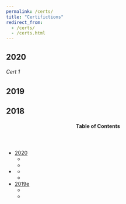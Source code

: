 ```yaml
---
permalink: /certs/
title: "Certifictions"
redirect_from: 
  - /certs/
  - /certs.html
---
```


2020
---

###### Cert 1




2019
---




2018
---


<!-- This is for Sidebar Menu on the Rigth Side -->
<aside class="sidebar__right ">
            <nav class="toc">
              <header><h4 class="nav__title"><i class="fas fa-bookmark"></i> Table of Contents</h4></header>
              <ul class="toc__menu">
  <li class=""><a href="#2020">2020</a>
    <ul>
      <li class=""><a href=""> </a></li>
      <li class=""><a href=" "> </a></li>
    </ul>
  </li>
  <li class=""><a href=" "> </a>
    <ul>
      <li class=""><a href=" "> </a></li>
      <li class=""><a href=""> </a></li>
    </ul>
  </li>
  <li class=""><a href=" ">2019e</a>
    <ul>
      <li class=""><a href=" "> </a></li>
      <li class=""><a href=" "> </a></li>
    </ul>
  </li>
</ul>

